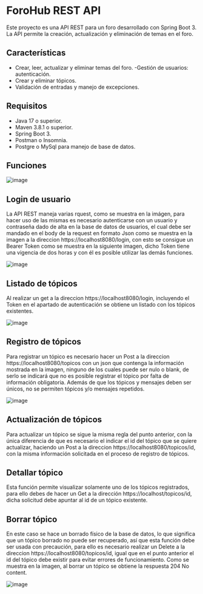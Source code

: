 # ForoHub REST API
Este proyecto es una API REST para un foro desarrollado con Spring Boot 3. La API permite la creación, actualización y eliminación de temas en el foro.

## Características
- Crear, leer, actualizar y eliminar temas del foro.
-Gestión de usuarios: autenticación.
- Crear y eliminar tópicos.
- Validación de entradas y manejo de excepciones.
## Requisitos
- Java 17 o superior.
- Maven 3.8.1 o superior.
- Spring Boot 3.
- Postman o Insomnia.
- Postgre o MySql para manejo de base de datos.
## Funciones

![image](https://github.com/user-attachments/assets/937bc6e2-4014-4c54-87dd-6b0eac42f7f8)

## Login de usuario

La API REST maneja varias rquest, como se muestra en la imágen, para hacer uso de las mismas es necesario autenticarse con un usuario y contraseña dado de alta en la base de datos de usuarios, 
el cual debe ser mandado en el body de la request en formato Json como se muestra en la imagen 
a la direccion https://localhost8080/login, con esto se consigue un Bearer Token como se muestra en la siguiente imagen, dicho Token tiene una vigencia de dos horas y con él es posible utilizar las demás funciones.

![image](https://github.com/user-attachments/assets/cc55201b-5a9a-420d-9f70-9f5c4889dc03)


## Listado de tópicos

Al realizar un get a la direccion https://localhost8080/login, incluyendo el Token en el apartado de autenticación se obtiene un listado con los tópicos existentes.

![image](https://github.com/user-attachments/assets/2aa2066f-5e56-4cf6-bfe0-87cf272d2525)

## Registro de tópicos

Para registrar un tópico es necesario hacer un Post a la direccion https://localhost8080/topicos con un json que contenga la información mostrada en la imagen, ninguno de los cuales puede ser nulo o blank, 
de serlo se indicará que no es posible registrar el tópico por falta de información obligatoria. Además de que los tópicos y mensajes deben ser únicos, no se permiten tópicos y/o mensajes repetidos.

![image](https://github.com/user-attachments/assets/21cd02b3-b840-453f-b8f0-672a3f65be99)

## Actualización de tópicos


Para actualizar un tópico se sigue la misma regla del punto anterior, con la única diferencia de que es necesario el indicar el id del tópico que se quiere actualizar, haciendo un Post a la direccion https://localhost8080/topicos/id, 
con la misma información solicitada en el proceso de registro de tópicos.

## Detallar tópico

Esta función permite visualizar solamente uno de los tópicos registrados, para ello debes de hacer un Get a la dirección https://localhost/topicos/id, dicha solicitud debe apuntar al id de un tópico existente.

## Borrar tópico

En este caso se hace un borrado físico de la base de datos, lo que significa que un tópico borrado no puede ser recuperado, así que esta función debe ser usada con precaución, para ello es necesario realizar un Delete a la direccion https://localhost8080/topicos/id,
igual que en el punto anterior el id del tópico debe existir para evitar errores de funcionamiento. Como se muestra en la imagen, al borrar un tópico se obtiene la respuesta 204 No content.

![image](https://github.com/user-attachments/assets/dacf6a2a-5a29-4b4e-932d-db4feaec5518)








